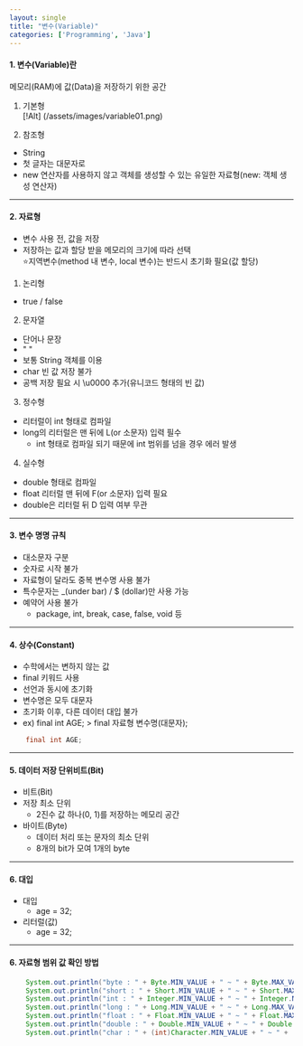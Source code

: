 ```yaml
---
layout: single
title: "변수(Variable)"
categories: ['Programming', 'Java']
---
```


#### 1. 변수(Variable)란   
메모리(RAM)에 값(Data)을 저장하기 위한 공간

1) 기본형   
[!Alt] (/assets/images/variable01.png)   
   
2) 참조형   
* String   
* 첫 글자는 대문자로   
* new 연산자를 사용하지 않고 객체를 생성할 수 있는 유일한 자료형(new: 객체 생성 연산자)   
   
* * *

#### 2. 자료형   
* 변수 사용 전, 값을 저장   
* 저장하는 값과 할당 받을 메모리의 크기에 따라 선택   
⭐지역변수(method 내 변수, local 변수)는 반드시 초기화 필요(값 할당)   
   
1) 논리형   
* true / false   
   

2) 문자열   
* 단어나 문장   
* " "   
* 보통 String 객체를 이용   
* char 빈 값 저장 불가   
* 공백 저장 필요 시 \u0000 추가(유니코드 형태의 빈 값)   
   
3) 정수형   
* 리터럴이 int 형태로 컴파일   
* long의 리터럴은 맨 뒤에 L(or 소문자) 입력 필수   
    * int 형태로 컴파일 되기 때문에 int 범위를 넘을 경우 에러 발생   
    
4) 실수형   
* double 형태로 컴파일   
* float 리터럴 맨 뒤에 F(or 소문자) 입력 필요   
* double은 리터럴 뒤 D 입력 여부 무관   
   
* * *
#### 3. 변수 명명 규칙   
* 대소문자 구분    
* 숫자로 시작 불가   
* 자료형이 달라도 중복 변수명 사용 불가   
* 특수문자는 _(under bar) / $ (dollar)만 사용 가능   
* 예약어 사용 불가   
    * package, int, break, case, false, void 등   
   
* * *
#### 4. 상수(Constant)
* 수학에서는 변하지 않는 값   
* final 키워드 사용   
* 선언과 동시에 초기화   
* 변수명은 모두 대문자   
* 초기화 이후, 다른 데이터 대입 불가   
* ex) final int AGE; > final 자료형 변수명(대문자);   
``` java
    final int AGE;
```   
   
* * *
#### 5. 데이터 저장 단위비트(Bit)
* 비트(Bit)
* 저장 최소 단위   
    * 2진수 값 하나(0, 1)를 저장하는 메모리 공간   
* 바이트(Byte)   
    * 데이터 처리 또는 문자의 최소 단위   
    * 8개의 bit가 모여 1개의 byte   
       
* * *
#### 6. 대입
* 대입   
    * age = 32;   
* 리터럴(값)   
    * age = 32;   
       
* * *
#### 6. 자료형 범위 값 확인 방법
``` java
	System.out.println("byte : " + Byte.MIN_VALUE + " ~ " + Byte.MAX_VALUE);
    System.out.println("short : " + Short.MIN_VALUE + " ~ " + Short.MAX_VALUE);
    System.out.println("int : " + Integer.MIN_VALUE + " ~ " + Integer.MAX_VALUE);
    System.out.println("long : " + Long.MIN_VALUE + " ~ " + Long.MAX_VALUE);
    System.out.println("float : " + Float.MIN_VALUE + " ~ " + Float.MAX_VALUE);
    System.out.println("double : " + Double.MIN_VALUE + " ~ " + Double.MAX_VALUE);
    System.out.println("char : " + (int)Character.MIN_VALUE + " ~ " + (int)Character.MAX_VALUE);
```   